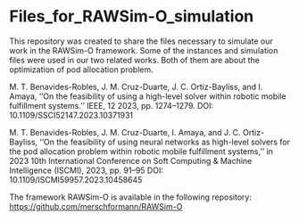 # Files_for_RAWSim-O_simulation
This repository was created to share the files necessary to simulate our work in the RAWSim-O framework. Some of the instances and simulation files were used in our two related works. Both of them are about the optimization of pod allocation problem.

M. T. Benavides-Robles, J. M. Cruz-Duarte, J. C. Ortiz-Bayliss, and
I. Amaya, ‘‘On the feasibility of using a high-level solver within robotic
mobile fulfillment systems.’’ IEEE, 12 2023, pp. 1274–1279.
DOI: 10.1109/SSCI52147.2023.10371931 

M. T. Benavides-Robles, J. M. Cruz-Duarte, I. Amaya, and J. C. Ortiz-
Bayliss, ‘‘On the feasibility of using neural networks as high-level solvers
for the pod allocation problem within robotic mobile fulfillment systems,’’
in 2023 10th International Conference on Soft Computing & Machine
Intelligence (ISCMI), 2023, pp. 91–95
DOI: 10.1109/ISCMI59957.2023.10458645

The framework RAWSim-O is available in the following repository:   
    https://github.com/merschformann/RAWSim-O


